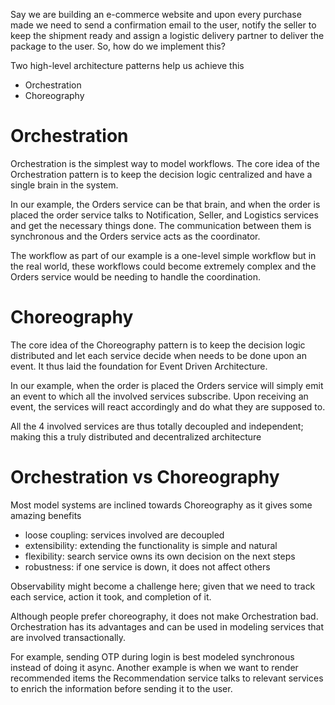 Say we are building an e-commerce website and upon every purchase made we need to send a confirmation email to the user, notify the seller to keep the shipment ready and assign a logistic delivery partner to deliver the package to the user. So, how do we implement this?

Two high-level architecture patterns help us achieve this

- Orchestration
- Choreography

# Orchestration

Orchestration is the simplest way to model workflows. The core idea of the Orchestration pattern is to keep the decision logic centralized and have a single brain in the system.

In our example, the Orders service can be that brain, and when the order is placed the order service talks to Notification, Seller, and Logistics services and get the necessary things done. The communication between them is synchronous and the Orders service acts as the coordinator.

The workflow as part of our example is a one-level simple workflow but in the real world, these workflows could become extremely complex and the Orders service would be needing to handle the coordination.

# Choreography

The core idea of the Choreography pattern is to keep the decision logic distributed and let each service decide when needs to be done upon an event. It thus laid the foundation for Event Driven Architecture.

In our example, when the order is placed the Orders service will simply emit an event to which all the involved services subscribe. Upon receiving an event, the services will react accordingly and do what they are supposed to.

All the 4 involved services are thus totally decoupled and independent; making this a truly distributed and decentralized architecture

# Orchestration vs Choreography

Most model systems are inclined towards Choreography as it gives some amazing benefits

- loose coupling: services involved are decoupled
- extensibility: extending the functionality is simple and natural
- flexibility: search service owns its own decision on the next steps
- robustness: if one service is down, it does not affect others

Observability might become a challenge here; given that we need to track each service, action it took, and completion of it.

Although people prefer choreography, it does not make Orchestration bad. Orchestration has its advantages and can be used in modeling services that are involved transactionally.

For example, sending OTP during login is best modeled synchronous instead of doing it async. Another example is when we want to render recommended items the Recommendation service talks to relevant services to enrich the information before sending it to the user.